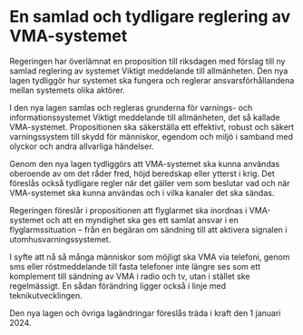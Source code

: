 # En samlad och tydligare reglering av VMA-systemet

Regeringen har överlämnat en proposition till riksdagen med förslag till ny samlad reglering av systemet Viktigt meddelande till allmänheten. Den nya lagen tydliggör hur systemet ska fungera och reglerar ansvarsförhållandena mellan systemets olika aktörer.

I den nya lagen samlas och regleras grunderna för varnings- och informationssystemet Viktigt meddelande till allmänheten, det så kallade VMA-systemet. Propositionen ska säkerställa ett effektivt, robust och säkert varningssystem till skydd för människor, egendom och miljö i samband med olyckor och andra allvarliga händelser.

Genom den nya lagen tydliggörs att VMA-systemet ska kunna användas oberoende av om det råder fred, höjd beredskap eller ytterst i krig. Det föreslås också tydligare regler när det gäller vem som beslutar vad och när VMA-systemet ska kunna användas och i vilka kanaler det ska sändas.

Regeringen föreslår i propositionen att flyglarmet ska inordnas i VMA-systemet och att en myndighet ska ges ett samlat ansvar i en flyglarmssituation – från en begäran om sändning till att aktivera signalen i utomhusvarningssystemet.

I syfte att nå så många människor som möjligt ska VMA via telefoni, genom sms eller röstmeddelande till fasta telefoner inte längre ses som ett komplement till sändning av VMA i radio och tv, utan i stället ske regelmässigt. En sådan förändring ligger också i linje med teknikutvecklingen.

Den nya lagen och övriga lagändringar föreslås träda i kraft den 1 januari 2024.
